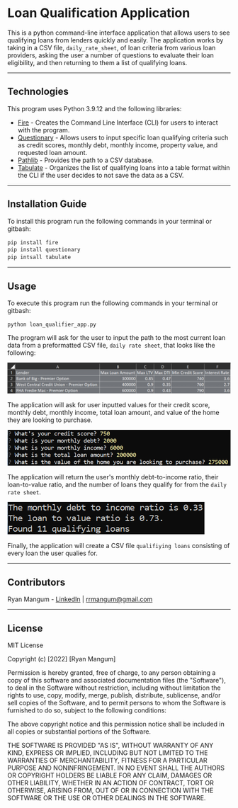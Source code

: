 # Loan Qualification Application

This is a python command-line interface application that allows users to see qualifying loans from lenders quickly and easily. The application works by taking in a CSV file, `daily_rate_sheet`, of loan criteria from various loan providers, asking the user a number of questions to evaluate their loan eligibility, and then returning to them a list of qualifying loans.

---

## Technologies

This program uses Python 3.9.12 and the following libraries:
* [Fire](https://github.com/google/python-fire/blob/master/docs/guide.md) - Creates the Command Line Interface (CLI) for users to interact with the program.
* [Questionary](https://pypi.org/project/questionary/#documentation) - Allows users to input specific loan qualifying criteria such as credit scores, monthly debt, monthly income, property value, and requested loan amount.
* [Pathlib](https://docs.python.org/3/library/pathlib.html) - Provides the path to a CSV database.
* [Tabulate](https://pypi.org/project/tabulate/) - Organizes the list of qualifying loans into a table format within the CLI if the user decides to not save the data as a CSV.
---

## Installation Guide

To install this program run the following commands in your terminal or gitbash:

```python
pip install fire
pip install questionary
pip intsall tabulate
```

---

## Usage

To execute this program run the following commands in your terminal or gitbash:

```
python loan_qualifier_app.py
```
The program will ask for the user to input the path to the most current loan data from a preformatted CSV file, `daily rate sheet`, that looks like the following:

![Excel file showcasing the loan data format](https://github.com/rrmangum/Loan-Qualification-Application/blob/main/images/Input_Data_Format.png?raw=true)

The application will ask for user inputted values for their credit score, monthly debt, monthly income, total loan amount, and value of the home they are looking to purchase.

![User Input](https://github.com/rrmangum/Loan-Qualification-Application/blob/main/images/User_Input.png?raw=true)

The application will return the user's monthly debt-to-income ratio, their loan-to-value ratio, and the number of loans they qualify for from the `daily rate sheet`.

![Ratio Returns](https://github.com/rrmangum/Loan-Qualification-Application/blob/main/images/Ratio_Returns.png?raw=true)

Finally, the application will create a CSV file `qualifiying loans` consisting of every loan the user qualies for.

---

## Contributors

Ryan Mangum - [LinkedIn](https://www.linkedin.com/in/ryanrmangum/) | rrmangum@gmail.com

---

## License

MIT License

Copyright (c) [2022] [Ryan Mangum]

Permission is hereby granted, free of charge, to any person obtaining a copy
of this software and associated documentation files (the "Software"), to deal
in the Software without restriction, including without limitation the rights
to use, copy, modify, merge, publish, distribute, sublicense, and/or sell
copies of the Software, and to permit persons to whom the Software is
furnished to do so, subject to the following conditions:

The above copyright notice and this permission notice shall be included in all
copies or substantial portions of the Software.

THE SOFTWARE IS PROVIDED "AS IS", WITHOUT WARRANTY OF ANY KIND, EXPRESS OR
IMPLIED, INCLUDING BUT NOT LIMITED TO THE WARRANTIES OF MERCHANTABILITY,
FITNESS FOR A PARTICULAR PURPOSE AND NONINFRINGEMENT. IN NO EVENT SHALL THE
AUTHORS OR COPYRIGHT HOLDERS BE LIABLE FOR ANY CLAIM, DAMAGES OR OTHER
LIABILITY, WHETHER IN AN ACTION OF CONTRACT, TORT OR OTHERWISE, ARISING FROM,
OUT OF OR IN CONNECTION WITH THE SOFTWARE OR THE USE OR OTHER DEALINGS IN THE
SOFTWARE.
